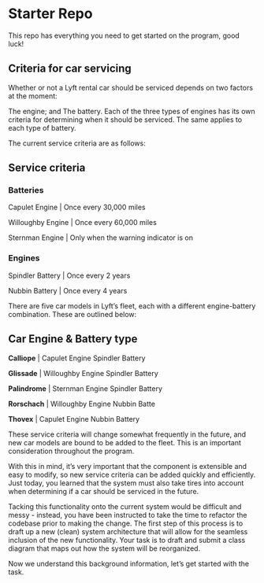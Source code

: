 # Starter Repo
This repo has everything you need to get started on the program, good luck!
## Criteria for car servicing
Whether or not a Lyft rental car should be serviced depends on two factors at the moment:

The engine; and
The battery.
Each of the three types of engines has its own criteria for determining when it should be serviced. The same applies to each type of battery.

The current service criteria are as follows:

## Service criteria

### Batteries

Capulet Engine |	Once every 30,000 miles

Willoughby Engine | Once every 60,000 miles

Sternman Engine | 	Only when the warning indicator is on 

### Engines

Spindler Battery | Once every 2 years 

Nubbin Battery | Once every 4 years  

There are five car models in Lyft’s fleet, each with a different engine-battery combination. These are outlined below:

## Car	Engine & Battery type 
**Calliope**  | Capulet Engine	Spindler Battery  

**Glissade** | 	Willoughby Engine	Spindler Battery  

**Palindrome** | 	Sternman Engine	Spindler Battery  

**Rorschach** | 	Willoughby Engine	Nubbin Batte  

**Thovex** | 	Capulet Engine	Nubbin Battery

These service criteria will change somewhat frequently in the future, and new car models are bound to be added to the fleet. This is an important consideration throughout the program.

With this in mind, it’s very important that the component is extensible and easy to modify, so new service criteria can be added quickly and efficiently. Just today, you learned that the system must also take tires into account when determining if a car should be serviced in the future.

Tacking this functionality onto the current system would be difficult and messy - instead, you have been instructed to take the time to refactor the codebase prior to making the change. The first step of this process is to draft up a new (clean) system architecture that will allow for the seamless inclusion of the new functionality. Your task is to draft and submit a class diagram that maps out how the system will be reorganized.

Now we understand this background information, let’s get started with the task.
